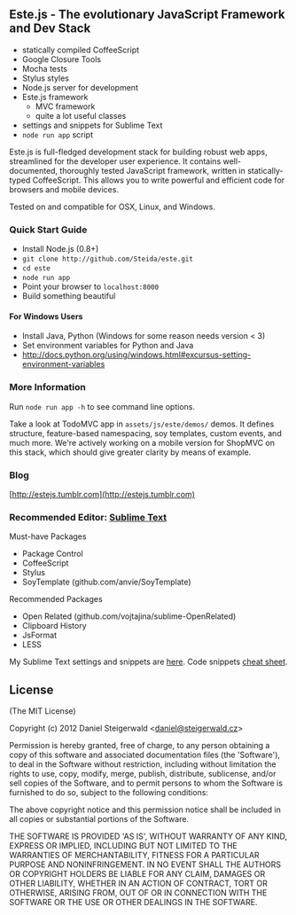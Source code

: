 Este.js - The evolutionary JavaScript Framework and Dev Stack
-------------------------------------------------------

  - statically compiled CoffeeScript
  - Google Closure Tools
  - Mocha tests
  - Stylus styles
  - Node.js server for development
  - Este.js framework
    - MVC framework
    - quite a lot useful classes
  - settings and snippets for Sublime Text
  - `node run app` script

Este.js is full-fledged development stack for building robust web apps, streamlined for the developer user experience. It contains well-documented, thoroughly tested JavaScript framework, written in statically-typed CoffeeScript. This allows you to write powerful and efficient code for browsers and mobile devices.

Tested on and compatible for OSX, Linux, and Windows.

### Quick Start Guide

  - Install Node.js (0.8+)
  - `git clone http://github.com/Steida/este.git`
  - `cd este`
  - `node run app`
  - Point your browser to `localhost:8000`
  - Build something beautiful

#### For Windows Users
  - Install Java, Python (Windows for some reason needs version < 3)
  - Set environment variables for Python and Java
  - http://docs.python.org/using/windows.html#excursus-setting-environment-variables

### More Information

Run `node run app -h` to see command line options.

Take a look at TodoMVC app in `assets/js/este/demos/` demos. It defines structure, feature-based namespacing, soy templates, custom events, and much more. We're actively working on a mobile version for ShopMVC on this stack, which should give greater clarity by means of example.

### Blog

[http://estejs.tumblr.com](http://estejs.tumblr.com)

### Recommended Editor: [Sublime Text](http://www.sublimetext.com)

Must-have Packages

  - Package Control
  - CoffeeScript
  - Stylus
  - SoyTemplate (github.com/anvie/SoyTemplate)

Recommended Packages

  - Open Related (github.com/vojtajina/sublime-OpenRelated)
  - Clipboard History
  - JsFormat
  - LESS

My Sublime Text settings and snippets are [here](https://github.com/Steida/Sublimetext-user-settings).
Code snippets [cheat sheet](http://estejs.tumblr.com/post/29363589575/este-js-sublime-text-code-snippets-cheat-sheet).

## License

(The MIT License)

Copyright (c) 2012 Daniel Steigerwald &lt;daniel@steigerwald.cz&gt;

Permission is hereby granted, free of charge, to any person obtaining
a copy of this software and associated documentation files (the
'Software'), to deal in the Software without restriction, including
without limitation the rights to use, copy, modify, merge, publish,
distribute, sublicense, and/or sell copies of the Software, and to
permit persons to whom the Software is furnished to do so, subject to
the following conditions:

The above copyright notice and this permission notice shall be
included in all copies or substantial portions of the Software.

THE SOFTWARE IS PROVIDED 'AS IS', WITHOUT WARRANTY OF ANY KIND,
EXPRESS OR IMPLIED, INCLUDING BUT NOT LIMITED TO THE WARRANTIES OF
MERCHANTABILITY, FITNESS FOR A PARTICULAR PURPOSE AND NONINFRINGEMENT.
IN NO EVENT SHALL THE AUTHORS OR COPYRIGHT HOLDERS BE LIABLE FOR ANY
CLAIM, DAMAGES OR OTHER LIABILITY, WHETHER IN AN ACTION OF CONTRACT,
TORT OR OTHERWISE, ARISING FROM, OUT OF OR IN CONNECTION WITH THE
SOFTWARE OR THE USE OR OTHER DEALINGS IN THE SOFTWARE.